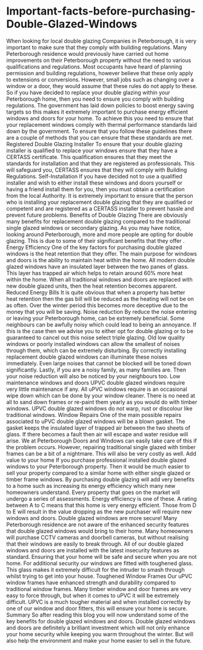 # Important-facts-before-purchasing-Double-Glazed-Windows
When looking for local double glazing Companies in Peterborough, it is very important to make sure that they comply with building regulations.  Many Peterborough residence would previously have carried out home improvements on their Peterborough property without the need to various qualifications and regulations. Most occupants have heard of planning permission and building regulations, however believe that these only apply to extensions or conversions. However, small jobs such as changing over a window or a door, they would assume that these rules do not apply to these.  So if you have decided to replace your double glazing within your Peterborough home, then you need to ensure you comply with building regulations.  The government has laid down policies to boost energy saving targets so this makes it extremely important to purchase energy efficient windows and doors for your home. To achieve this you need to ensure that your replacement windows comply with thermal performance standards laid down by the government.  To ensure that you follow these guidelines there are a couple of methods that you can ensure that these standards are met. Registered Double Glazing Installer  To ensure that your double glazing installer is qualified to replace your windows ensure that they have a CERTASS certificate. This qualification ensures that they meet the standards for installation and that they are registered as professionals. This will safeguard you, CERTASS ensures that they will comply with Building Regulations.  Self-Installation  If you have decided not to use a qualified installer and wish to either install these windows and doors yourself or having a friend install them for you, then you must obtain a certification from the local Authority.  It is extremely important to ensure that the person who is installing your replacement double glazing that they are qualified or competent and are registered as a CERTASS installer to prevent hassle and prevent future problems. Benefits of Double Glazing  There are obviously many benefits for replacement double glazing compared to the traditional single glazed windows or secondary glazing. As you may have notice, looking around Peterborough, more and more people are opting for double glazing. This is due to some of their significant benefits that they offer .  Energy Efficiency  One of the key factors for purchasing double glazed windows is the heat retention that they offer. The main purpose for windows and doors is the ability to maintain heat within the home. All modern double glazed windows have an insulated layer between the two panes of glass. This layer has trapped air which helps to retain around 60% more heat within the home. When all traditional windows and doors are replaced with new double glazed units, then the heat retention becomes apparent.  Reduced Energy Bills  It is quite obvious that when a property has better heat retention then the gas bill will be reduced as the heating will not be on as often. Over the winter period this becomes more deceptive due to the money that you will be saving.  Noise reduction  By reduce the noise entering or leaving your Peterborough home, can be extremely beneficial. Some neighbours can be awfully noisy which could lead to being an annoyance. If this is the case then we advise you to either opt for double glazing or to be guaranteed to cancel out this noise select triple glazing.  Old low quality windows or poorly installed windows can allow the smallest of noises through them, which can be extremely disturbing. By correctly installing replacement double glazed windows can illuminate these noises immediately. Even large noises that cannot be blocked will be toned down significantly. Lastly, if you are a noisy family, as many families are. Then your noise reduction will also be noticed by your neighbours too.  Low maintenance windows and doors  UPVC double glazed windows require very little maintenance if any. All uPVC windows require is an occasional wipe down which can be done by your window cleaner. There is no need at all to sand down frames or re-paint them yearly as you would do with timber windows.  UPVC double glazed windows do not warp, rust or discolour like traditional windows.  Window Repairs  One of the main possible repairs associated to uPVC double glazed windows will be a blown gasket. The gasket keeps the insulated layer of trapped air between the two sheets of glass. If there becomes a fault then air will escape and water residue will arise. We at Peterborough Doors and Windows can easily take care of this if the problem occurs.  However, repairing traditional single glazed with timber frames can be a bit of a nightmare. This will also be very costly as well.  Add value to your home  If you purchase professional installed double glazed windows to your Peterborough property. Then it would be much easier to sell your property compared to a similar home with either single glazed or timber frame windows. By purchasing double glazing will add very benefits to a home such as increasing its energy efficiency which many new homeowners understand.  Every property that goes on the market will undergo a series of assessments. Energy efficiency is one of these. A rating between A to C means that this home is very energy efficient. Those from D to E will result in the value dropping as the new purchaser will require new windows and doors.  Double glazed windows are more secure!  Many Peterborough residence are not aware of the enhanced security features that double glazed windows would bring to their home. Many homeowners will purchase CCTV cameras and doorbell cameras, but without realising that their windows are easily to break through. All of our double glazed windows and doors are installed with the latest insecurity features as standard. Ensuring that your home will be safe and secure when you are not home. For additional security our windows are fitted with toughened glass. This glass makes it extremely difficult for the intruder to smash through whilst trying to get into your house.  Toughened Window Frames  Our uPVC window frames have enhanced strength and durability compared to traditional window frames. Many timber window and door frames are very easy to force through, but when it comes to uPVC it will be extremely difficult. UPVC is a much tougher material and when installed correctly by one of our window and door fitters, this will ensure your home is secure.  Summary  So after reading this blog you will now understand some of the key benefits for double glazed windows and doors. Double glazed windows and doors are definitely a brilliant investment which will not only enhance your home security while keeping you warm throughout the winter. But will also help the environment and make your home easier to sell in the future.

